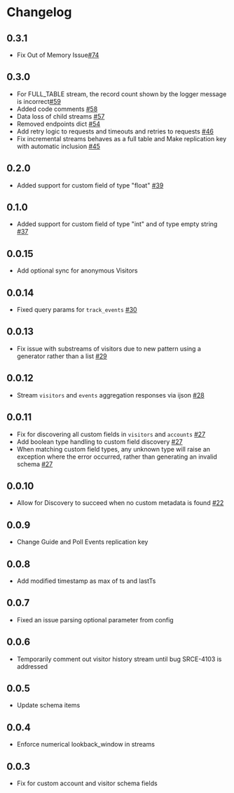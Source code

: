 # Changelog

## 0.3.1
  * Fix Out of Memory Issue[#74](https://github.com/singer-io/tap-pendo/pull/74)

## 0.3.0
  * For FULL_TABLE stream, the record count shown by the logger message is incorrect[#59](https://github.com/singer-io/tap-pendo/pull/59)
  * Added code comments [#58](https://github.com/singer-io/tap-pendo/pull/58)
  * Data loss of child streams [#57](https://github.com/singer-io/tap-pendo/pull/57)
  * Removed endpoints dict [#54](https://github.com/singer-io/tap-pendo/pull/54)
  * Add retry logic to requests and timeouts and retries to requests [#46](https://github.com/singer-io/tap-pendo/pull/46)
  * Fix incremental streams behaves as a full table and Make replication key with automatic inclusion [#45](https://github.com/singer-io/tap-pendo/pull/45)


## 0.2.0
  * Added support for custom field of type "float" [#39](https://github.com/singer-io/tap-pendo/pull/39)

## 0.1.0
  * Added support for custom field of type "int" and of type empty string [#37](https://github.com/singer-io/tap-pendo/pull/37)

## 0.0.15
  * Add optional sync for anonymous Visitors

## 0.0.14
  * Fixed query params for `track_events` [#30](https://github.com/singer-io/tap-pendo/pull/30)

## 0.0.13
  * Fix issue with substreams of visitors due to new pattern using a generator rather than a list [#29](https://github.com/singer-io/tap-pendo/pull/28)

## 0.0.12
  * Stream `visitors` and `events` aggregation responses via ijson [#28](https://github.com/singer-io/tap-pendo/pull/28)

## 0.0.11
  * Fix for discovering all custom fields in `visitors` and `accounts` [#27](https://github.com/singer-io/tap-pendo/pull/27)
  * Add boolean type handling to custom field discovery [#27](https://github.com/singer-io/tap-pendo/pull/27)
  * When matching custom field types, any unknown type will raise an exception where the error occurred, rather than generating an invalid schema [#27](https://github.com/singer-io/tap-pendo/pull/27)

## 0.0.10
  * Allow for Discovery to succeed when no custom metadata is found [#22](https://github.com/singer-io/tap-pendo/pull/22)

## 0.0.9
  * Change Guide and Poll Events replication key

## 0.0.8
  * Add modified timestamp as max of ts and lastTs

## 0.0.7
  * Fixed an issue parsing optional parameter from config

## 0.0.6
  * Temporarily comment out visitor history stream until bug SRCE-4103 is addressed

## 0.0.5
  * Update schema items

## 0.0.4
  * Enforce numerical lookback_window in streams

## 0.0.3
  * Fix for custom account and visitor schema fields
